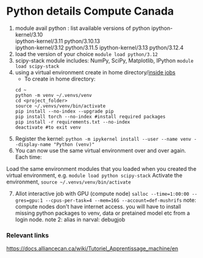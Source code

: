 # Python details Compute Canada
1. module avail python : list available versions of python
 ipython-kernel/3.10              
 ipython-kernel/3.11    python/3.10.13            
 ipython-kernel/3.12    python/3.11.5 
 ipython-kernel/3.13     python/3.12.4
2.  load the version of your choice
`module load python/3.12`
3.  scipy-stack module includes: NumPy, SciPy, Matplotlib, IPython
`module load scipy-stack`
4. using a virtual environment
create in home directory/[inside jobs](https://docs.alliancecan.ca/wiki/Python#Creating_virtual_environments_inside_of_your_jobs)
    - To create in home directory:
    ```
    cd ~
    python -m venv ~/.venvs/venv
    cd <project_folder>
    source ~/.venvs/venv/bin/activate
    pip install --no-index --upgrade pip
    pip install torch --no-index #install required packages
    pip install -r requirements.txt --no-index
    deactivate #to exit venv
    ```
5. Register the kernel:
`python -m ipykernel install --user --name venv --display-name "Python (venv)"`
6. You can now use the same virtual environment over and over again. Each time:

Load the same environment modules that you loaded when you created the virtual environment, e.g. `module load python scipy-stack`
Activate the environment, `source ~/.venvs/venv/bin/activate`

7. Allot interactive job with GPU (compute node)
`salloc --time=1:00:00 --gres=gpu:1 --cpus-per-task=4 --mem=16G --account=def-mushrifs`
note: compute nodes don't have internet access. you will have to install missing python packages to venv, data or pretained model etc from a login node.
note 2: alias in narval: debugjob


### Relevant links
https://docs.alliancecan.ca/wiki/Tutoriel_Apprentissage_machine/en

